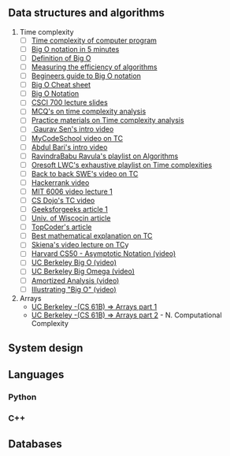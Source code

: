 ﻿## Data structures and algorithms

1. Time complexity
	 - [ ] [Time complexity of computer program](https://www.youtube.com/watch?v=V42FBiohc6c&list=PL2_aWCzGMAwI9HK8YPVBjElbLbI3ufctn)
	- [ ] [Big O notation in 5 minutes](https://www.youtube.com/watch?v=__vX2sjlpXU)
	- [ ] [Definition of Big O ](https://www.youtube.com/watch?v=i1F_Uu0bYCc)
	- [ ] [Measuring the efficiency of algorithms](https://www.iarcs.org.in/inoi/online-study-material/topics/efficiency.php)
	- [ ] [Begineers guide to Big O notation](https://rob-bell.net/2009/06/a-beginners-guide-to-big-o-notation/)
	- [ ] [Big O Cheat sheet](https://www.bigocheatsheet.com/)
	- [ ] [Big O Notation](http://web.mit.edu/16.070/www/lecture/big_o.pdf)
	- [ ] [CSCI 700 lecture slides](http://wk.ixueshu.com/i-glwx/69cce37caeed27b2318947a18e7f9386.html)
	- [ ] [MCQ's on time complexity analysis](https://discuss.codechef.com/t/multiple-choice-questions-related-to-testing-knowledge-about-time-and-space-complexity-of-a-program/17976)
	- [ ] [Practice materials on Time complexity analysis](www.iitk.ac.in/esc101/08Jul/lecnotes/practise_sol.pdf)
	- [ ] [ Gaurav Sen's intro video](https://www.youtube.com/watch?v=fZc3ijGM0aM)
	- [ ] [MyCodeSchool video on TC](https://www.youtube.com/watch?v=8syQKTdgdzc)
	- [ ] [Abdul Bari's intro video](https://www.youtube.com/watch?v=9TlHvipP5yA)
	- [ ] [RavindraBabu Ravula's playlist on Algorithms](https://www.youtube.com/playlist?list=PLEbnTDJUr_IeHYw_sfBOJ6gk5pie0yP-0)
	- [ ] [Oresoft LWC's exhaustive playlist on Time complexities](https://www.youtube.com/playlist?list=PL01A89F4E9E5F3ADE)
	- [ ] [Back to back SWE's video on TC](https://www.youtube.com/watch?v=waPQP2TDOGE)
	- [ ] [Hackerrank video](https://www.youtube.com/watch?v=v4cd1O4zkGw)
	- [ ] [MIT 6006 video lecture 1](https://www.youtube.com/watch?v=HtSuA80QTyo&list=PLUl4u3cNGP61Oq3tWYp6V_F-5jb5L2iHb&index=2&t=0s)
	- [ ] [CS Dojo's TC video](https://www.youtube.com/watch?v=D6xkbGLQesk)
	- [ ] [Geeksforgeeks article 1](https://www.geeksforgeeks.org/analysis-of-algorithms-set-1-asymptotic-analysis/)
	- [ ] [Univ. of Wiscocin article](http://pages.cs.wisc.edu/~vernon/cs367/notes/3.COMPLEXITY.html)
	- [ ] [TopCoder's article](https://www.topcoder.com/community/competitive-programming/tutorials/computational-complexity-section-1/)
	- [ ] [Best mathematical explanation on TC](https://www.youtube.com/watch?v=ei-A_wy5Yxw&index=2&list=PL1BaGV1cIH4UhkL8a9bJGG356covJ76qN)
	- [ ] [Skiena's video lecture on TC](https://www.youtube.com/watch?v=gSyDMtdPNpU&index=2&list=PLOtl7M3yp-DV69F32zdK7YJcNXpTunF2b)y
	- [ ] [Harvard CS50 - Asymptotic Notation (video)](https://www.youtube.com/watch?v=iOq5kSKqeR4)
	- [ ] [UC Berkeley Big O (video)](https://archive.org/details/ucberkeley_webcast_VIS4YDpuP98)
	- [ ] [UC Berkeley Big Omega (video)](https://archive.org/details/ucberkeley_webcast_ca3e7UVmeUc)
	- [ ] [Amortized Analysis (video)](https://www.youtube.com/watch?v=B3SpQZaAZP4&index=10&list=PL1BaGV1cIH4UhkL8a9bJGG356covJ76qN)
	- [ ] [Illustrating "Big O" (video)](https://www.coursera.org/lecture/algorithmic-thinking-1/illustrating-big-o-YVqzv)

2. Arrays
	- [UC Berkeley -(CS 61B) => Arrays part 1](https://people.eecs.berkeley.edu/~jrs/61b/lec/05)
	- [UC Berkeley -(CS 61B) => Arrays part 2](https://people.eecs.berkeley.edu/~jrs/61b/lec/06)
			- 
N. Computational Complexity

## System design


## Languages

### Python

### C++

## Databases
